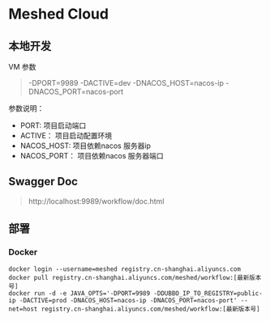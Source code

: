 # Meshed Cloud

## 本地开发

VM 参数

> -DPORT=9989 -DACTIVE=dev -DNACOS_HOST=nacos-ip -DNACOS_PORT=nacos-port

参数说明：

- PORT: 项目启动端口
- ACTIVE： 项目启动配置环境
- NACOS_HOST: 项目依赖nacos 服务器ip
- NACOS_PORT： 项目依赖nacos 服务器端口

## Swagger Doc

> http://localhost:9989/workflow/doc.html


## 部署

### Docker

```shell
docker login --username=meshed registry.cn-shanghai.aliyuncs.com
docker pull registry.cn-shanghai.aliyuncs.com/meshed/workflow:[最新版本号]
docker run -d -e JAVA_OPTS='-DPORT=9989 -DDUBBO_IP_TO_REGISTRY=public-ip -DACTIVE=prod -DNACOS_HOST=nacos-ip -DNACOS_PORT=nacos-port' --net=host registry.cn-shanghai.aliyuncs.com/meshed/workflow:[最新版本号]
```
